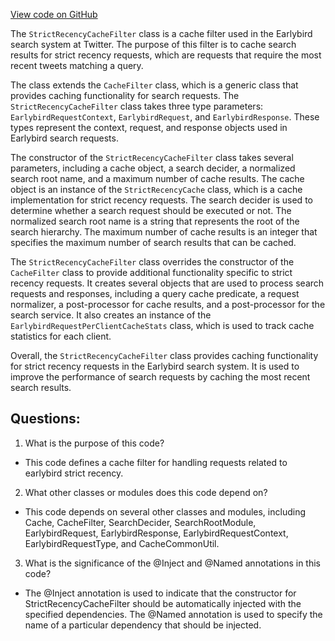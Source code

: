 [View code on GitHub](https://github.com/misbahsy/the-algorithm/src/java/com/twitter/search/earlybird_root/caching/StrictRecencyCacheFilter.java)

The `StrictRecencyCacheFilter` class is a cache filter used in the Earlybird search system at Twitter. The purpose of this filter is to cache search results for strict recency requests, which are requests that require the most recent tweets matching a query. 

The class extends the `CacheFilter` class, which is a generic class that provides caching functionality for search requests. The `StrictRecencyCacheFilter` class takes three type parameters: `EarlybirdRequestContext`, `EarlybirdRequest`, and `EarlybirdResponse`. These types represent the context, request, and response objects used in Earlybird search requests.

The constructor of the `StrictRecencyCacheFilter` class takes several parameters, including a cache object, a search decider, a normalized search root name, and a maximum number of cache results. The cache object is an instance of the `StrictRecencyCache` class, which is a cache implementation for strict recency requests. The search decider is used to determine whether a search request should be executed or not. The normalized search root name is a string that represents the root of the search hierarchy. The maximum number of cache results is an integer that specifies the maximum number of search results that can be cached.

The `StrictRecencyCacheFilter` class overrides the constructor of the `CacheFilter` class to provide additional functionality specific to strict recency requests. It creates several objects that are used to process search requests and responses, including a query cache predicate, a request normalizer, a post-processor for cache results, and a post-processor for the search service. It also creates an instance of the `EarlybirdRequestPerClientCacheStats` class, which is used to track cache statistics for each client.

Overall, the `StrictRecencyCacheFilter` class provides caching functionality for strict recency requests in the Earlybird search system. It is used to improve the performance of search requests by caching the most recent search results.
## Questions: 
 1. What is the purpose of this code?
- This code defines a cache filter for handling requests related to earlybird strict recency.

2. What other classes or modules does this code depend on?
- This code depends on several other classes and modules, including Cache, CacheFilter, SearchDecider, SearchRootModule, EarlybirdRequest, EarlybirdResponse, EarlybirdRequestContext, EarlybirdRequestType, and CacheCommonUtil.

3. What is the significance of the @Inject and @Named annotations in this code?
- The @Inject annotation is used to indicate that the constructor for StrictRecencyCacheFilter should be automatically injected with the specified dependencies. The @Named annotation is used to specify the name of a particular dependency that should be injected.